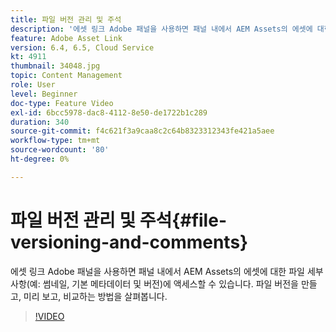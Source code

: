```yaml
---
title: 파일 버전 관리 및 주석
description: '에셋 링크 Adobe 패널을 사용하면 패널 내에서 AEM Assets의 에셋에 대한 파일 세부 사항(예: 썸네일, 기본 메타데이터 및 버전)에 액세스할 수 있습니다. 파일 버전을 만들고, 미리 보고, 비교하는 방법을 살펴봅니다.'
feature: Adobe Asset Link
version: 6.4, 6.5, Cloud Service
kt: 4911
thumbnail: 34048.jpg
topic: Content Management
role: User
level: Beginner
doc-type: Feature Video
exl-id: 6bcc5978-dac8-4112-8e50-de1722b1c289
duration: 340
source-git-commit: f4c621f3a9caa8c2c64b8323312343fe421a5aee
workflow-type: tm+mt
source-wordcount: '80'
ht-degree: 0%

---
```


# 파일 버전 관리 및 주석{#file-versioning-and-comments}

에셋 링크 Adobe 패널을 사용하면 패널 내에서 AEM Assets의 에셋에 대한 파일 세부 사항(예: 썸네일, 기본 메타데이터 및 버전)에 액세스할 수 있습니다. 파일 버전을 만들고, 미리 보고, 비교하는 방법을 살펴봅니다.

>[!VIDEO](https://video.tv.adobe.com/v/34048?quality=12&learn=on)
